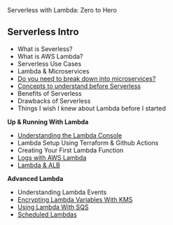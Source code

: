 
Serverless with Lambda: Zero to Hero

## Serverless Intro

* What is Severless?
* What is AWS Lambda? 
* Serverless Use Cases
* Lambda & Microservices
* [Do you need to break down into microservices?](https://www.thedevcoach.co.uk/4-signs-break-down-app-microservices/)
* [Concepts to understand before Serverless](https://www.thedevcoach.co.uk/the-6-serverless-concepts-you-need-to-know/)
* Benefits of Serverless
* Drawbacks of Serverless
* Things I wish I knew about Lambda before I started

**Up & Running With Lambda**

* [Understanding the Lambda Console](https://www.thedevcoach.co.uk/understand-aws-lambda-console/)
* Lambda Setup Using Terraform & Github Actions
* Creating Your First Lambda Function
* [Logs with AWS Lambda](https://www.thedevcoach.co.uk/lambda-logging-cloudwatch/)
* [Lambda & ALB](https://www.thedevcoach.co.uk/setup-aws-lambda-aws-alb/)

**Advanced Lambda**

* Understanding Lambda Events
* [Encrypting Lambda Variables With KMS](https://www.thedevcoach.co.uk/kms-aws-lambda/)
* [Using Lambda With SQS](https://www.thedevcoach.co.uk/aws-sqs-and-lambda/)
* [Scheduled Lambdas](https://www.thedevcoach.co.uk/terraform-lambda-scheduled-event/)
